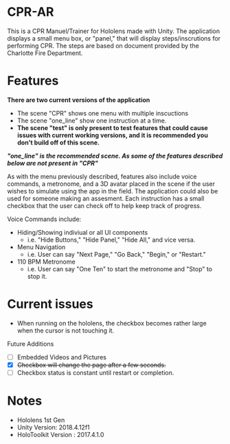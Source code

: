 # CPR-AR

This is a CPR Manuel/Trainer for Hololens made with Unity. The application displays a small menu box, or "panel," that will display steps/inscrutions for performing CPR. The steps are based on document provided by the Charlotte Fire Department.

# Features
**There are two current versions of the application**
  - The scene "CPR" shows one menu with multiple inscuctions
  - The scene "one_line" show one instruction at a time.
  - **The scene "test" is only present to test features that could cause issues with current working versions, and it is recommended you don't build off of this scene.**

***"one_line" is the recommended scene. As some of the features described below are not present in "CPR"***

As with the menu previously described, features also include voice commands, a metronome, and a 3D avatar placed in the scene if the user wishes to simulate using the app in the field.
The application could also be used for someone making an assesment. Each instruction has a small checkbox that the user can check off to help keep track of progress.

Voice Commands include:
  - Hiding/Showing indiviual or all UI components
    - i.e. "Hide Buttons," "Hide Panel," "Hide All," and vice versa.
  - Menu Navigation
    - i.e. User can say "Next Page," "Go Back," "Begin," or "Restart."
  - 110 BPM Metronome
    - i.e. User can say "One Ten" to start the metronome and "Stop" to stop it. 

# Current issues
  - When running on the hololens, the checkbox becomes rather large when the cursor is not touching it.


Future Additions
  - [ ] Embedded Videos and Pictures
  - [x] ~~Checkbox will change the page after a few seconds.~~
  - [ ] Checkbox status is constant until restart or completion.

# Notes
- Hololens 1st Gen
- Unity Version: 2018.4.12f1
- HoloToolkit Version : 2017.4.1.0
